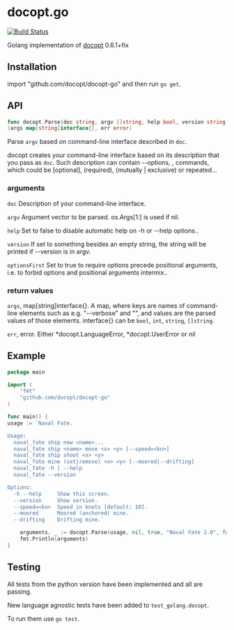docopt.go
=========

[![Build Status](https://travis-ci.org/docopt/docopt.go.svg?branch=master)](https://travis-ci.org/docopt/docopt.go)

Golang implementation of [docopt](http://docopt.org/) 0.6.1+fix

## Installation

import "github.com/docopt/docopt-go" and then run `go get`.

## API

``` go
func docopt.Parse(doc string, argv []string, help bool, version string, optionsFirst bool)
(args map[string]interface{}, err error)
```

Parse `argv` based on command-line interface described in `doc`.

docopt creates your command-line interface based on its description that you pass as `doc`. Such description can contain --options, <positional-argument>, commands, which could be [optional], (required), (mutually | exclusive) or repeated...

### arguments

`doc` Description of your command-line interface.

`argv` Argument vector to be parsed. os.Args[1:] is used if nil.

`help` Set to false to disable automatic help on -h or --help options..

`version` If set to something besides an empty string, the string will be printed
 if --version is in argv.

`optionsFirst` Set to true to require options precede positional arguments,
 i.e. to forbid options and positional arguments intermix..

### return values

`args`, map[string]interface{}. A map, where keys are names of command-line elements such as e.g. "--verbose" and "<path>", and values are the  parsed values of those elements. interface{} can be `bool`, `int`, `string`, `[]string`.

`err`, error. Either *docopt.LanguageError, *docopt.UserError or nil

## Example

``` go
package main

import (
    "fmt"
    "github.com/docopt/docopt-go"
)

func main() {
usage := `Naval Fate.

Usage:
  naval_fate ship new <name>...
  naval_fate ship <name> move <x> <y> [--speed=<kn>]
  naval_fate ship shoot <x> <y>
  naval_fate mine (set|remove) <x> <y> [--moored|--drifting]
  naval_fate -h | --help
  naval_fate --version

Options:
  -h --help     Show this screen.
  --version     Show version.
  --speed=<kn>  Speed in knots [default: 10].
  --moored      Moored (anchored) mine.
  --drifting    Drifting mine.`

    arguments, _ := docopt.Parse(usage, nil, true, "Naval Fate 2.0", false)
    fmt.Println(arguments)
}
```

## Testing

All tests from the python version have been implemented and all are passing.

New language agnostic tests have been added to `test_golang.docopt`.

To run them use `go test`.
